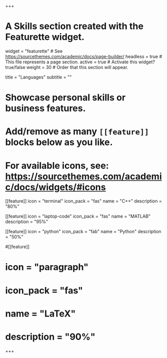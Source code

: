 +++
# A Skills section created with the Featurette widget.
widget = "featurette"  # See https://sourcethemes.com/academic/docs/page-builder/
headless = true  # This file represents a page section.
active = true  # Activate this widget? true/false
weight = 30  # Order that this section will appear.

title = "Languages"
subtitle = ""

# Showcase personal skills or business features.
# 
# Add/remove as many `[[feature]]` blocks below as you like.
# 
# For available icons, see: https://sourcethemes.com/academic/docs/widgets/#icons

[[feature]]
  icon = "terminal"
  icon_pack = "fas"
  name = "C++"
  description = "80%"
  
[[feature]]
  icon = "laptop-code"
  icon_pack = "fas"
  name = "MATLAB"
  description = "95%"
  
[[feature]]
  icon = "python"
  icon_pack = "fab"
  name = "Python"
  description = "50%"

#[[feature]]
#  icon = "paragraph"
#  icon_pack = "fas"
#  name = "LaTeX"
#  description = "90%"
+++
